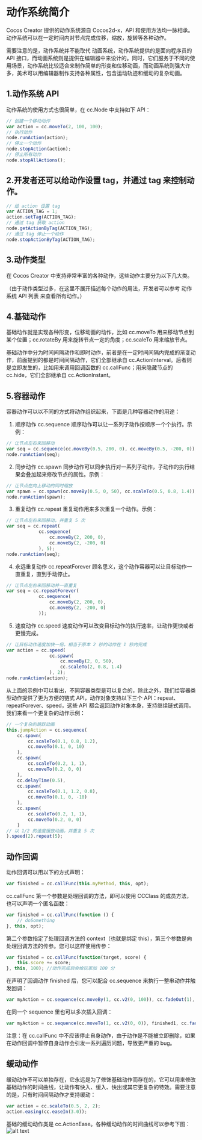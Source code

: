 
# 动作系统简介
Cocos Creator 提供的动作系统源自 Cocos2d-x，API 和使用方法均一脉相承。动作系统可以在一定时间内对节点完成位移，缩放，旋转等各种动作。

需要注意的是，动作系统并不能取代 动画系统，动作系统提供的是面向程序员的 API 接口，而动画系统则是提供在编辑器中来设计的。同时，它们服务于不同的使用场景，动作系统比较适合来制作简单的形变和位移动画，而动画系统则强大许多，美术可以用编辑器制作支持各种属性，包含运动轨迹和缓动的复杂动画。

## 1.动作系统 API
动作系统的使用方式也很简单，在 cc.Node 中支持如下 API：
```js
// 创建一个移动动作
var action = cc.moveTo(2, 100, 100);
// 执行动作
node.runAction(action);
// 停止一个动作
node.stopAction(action);
// 停止所有动作
node.stopAllActions();
```

## 2.开发者还可以给动作设置 tag，并通过 tag 来控制动作。
```js
// 给 action 设置 tag
var ACTION_TAG = 1;
action.setTag(ACTION_TAG);
// 通过 tag 获取 action
node.getActionByTag(ACTION_TAG);
// 通过 tag 停止一个动作
node.stopActionByTag(ACTION_TAG);
```

## 3.动作类型
在 Cocos Creator 中支持非常丰富的各种动作，这些动作主要分为以下几大类。

（由于动作类型过多，在这里不展开描述每个动作的用法，开发者可以参考 动作系统 API 列表 来查看所有动作。）

## 4.基础动作
基础动作就是实现各种形变，位移动画的动作，比如 cc.moveTo 用来移动节点到某个位置；cc.rotateBy 用来旋转节点一定的角度；cc.scaleTo 用来缩放节点。

基础动作中分为时间间隔动作和即时动作，前者是在一定时间间隔内完成的渐变动作，前面提到的都是时间间隔动作，它们全部继承自 cc.ActionInterval。后者则是立即发生的，比如用来调用回调函数的 cc.callFunc；用来隐藏节点的 cc.hide，它们全部继承自 cc.ActionInstant。

## 5.容器动作
容器动作可以以不同的方式将动作组织起来，下面是几种容器动作的用途：

1. 顺序动作 cc.sequence 顺序动作可以让一系列子动作按顺序一个个执行。示例：
```js
// 让节点左右来回移动
var seq = cc.sequence(cc.moveBy(0.5, 200, 0), cc.moveBy(0.5, -200, 0));
node.runAction(seq);
```

2. 同步动作 cc.spawn 同步动作可以同步执行对一系列子动作，子动作的执行结果会叠加起来修改节点的属性。示例：
```js
// 让节点在向上移动的同时缩放
var spawn = cc.spawn(cc.moveBy(0.5, 0, 50), cc.scaleTo(0.5, 0.8, 1.4));
node.runAction(spawn);
```

3. 重复动作 cc.repeat 重复动作用来多次重复一个动作。示例：
```js
// 让节点左右来回移动，并重复 5 次
var seq = cc.repeat(
            cc.sequence(
                cc.moveBy(2, 200, 0),
                cc.moveBy(2, -200, 0)
            ), 5);
node.runAction(seq);
```

4. 永远重复动作 cc.repeatForever 顾名思义，这个动作容器可以让目标动作一直重复，直到手动停止。
```js
// 让节点左右来回移动并一直重复
var seq = cc.repeatForever(
            cc.sequence(
                cc.moveBy(2, 200, 0),
                cc.moveBy(2, -200, 0)
            ));
```

5. 速度动作 cc.speed 速度动作可以改变目标动作的执行速率，让动作更快或者更慢完成。
```js
// 让目标动作速度加快一倍，相当于原本 2 秒的动作在 1 秒内完成
var action = cc.speed(
                cc.spawn(
                    cc.moveBy(2, 0, 50),
                    cc.scaleTo(2, 0.8, 1.4)
                ), 2);
node.runAction(action);
```

从上面的示例中可以看出，不同容器类型是可以复合的，除此之外，我们给容器类型动作提供了更为方便的链式 API，动作对象支持以下三个 API：repeat、repeatForever、speed，这些 API 都会返回动作对象本身，支持继续链式调用。我们来看一个更复杂的动作示例：
```js
// 一个复杂的跳跃动画
this.jumpAction = cc.sequence(
    cc.spawn(
        cc.scaleTo(0.1, 0.8, 1.2),
        cc.moveTo(0.1, 0, 10)
    ),
    cc.spawn(
        cc.scaleTo(0.2, 1, 1),
        cc.moveTo(0.2, 0, 0)
    ),
    cc.delayTime(0.5),
    cc.spawn(
        cc.scaleTo(0.1, 1.2, 0.8),
        cc.moveTo(0.1, 0, -10)
    ),
    cc.spawn(
        cc.scaleTo(0.2, 1, 1),
        cc.moveTo(0.2, 0, 0)
    )
// 以 1/2 的速度慢放动画，并重复 5 次
).speed(2).repeat(5);
```

## 动作回调
动作回调可以用以下的方式声明：
```js
var finished = cc.callFunc(this.myMethod, this, opt);
```

cc.callFunc 第一个参数是处理回调的方法，即可以使用 CCClass 的成员方法，也可以声明一个匿名函数：
```js
var finished = cc.callFunc(function () {
    // doSomething
}, this, opt);
```

第二个参数指定了处理回调方法的 context（也就是绑定 this），第三个参数是向处理回调方法的传参。您可以这样使用传参：
```js
var finished = cc.callFunc(function(target, score) {
    this.score += score;
}, this, 100); //动作完成后会给玩家加 100 分
```

在声明了回调动作 finished 后，您可以配合 cc.sequence 来执行一整串动作并触发回调：
```js
var myAction = cc.sequence(cc.moveBy(1, cc.v2(0, 100)), cc.fadeOut(1), finished);
```

在同一个 sequence 里也可以多次插入回调：
```js
var myAction = cc.sequence(cc.moveTo(1, cc.v2(0, 0)), finished1, cc.fadeOut(1), finished2); // finished1、finished2 都是使用 cc.callFunc 定义的回调动作
```

注意：在 cc.callFunc 中不应该停止自身动作，由于动作是不能被立即删除，如果在动作回调中暂停自身动作会引发一系列遍历问题，导致更严重的 bug。


## 缓动动作
缓动动作不可以单独存在，它永远是为了修饰基础动作而存在的，它可以用来修改基础动作的时间曲线，让动作有快入、缓入、快出或其它更复杂的特效。需要注意的是，只有时间间隔动作才支持缓动：
```js
var action = cc.scaleTo(0.5, 2, 2);
action.easing(cc.easeIn(3.0));
```

基础的缓动动作类是 cc.ActionEase。各种缓动动作的时间曲线可以参考下图：
![alt text](https://docs.cocos.com/creator/2.4/manual/assets/tweener.BNQlFCk9.png)
